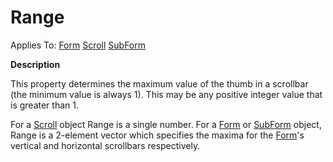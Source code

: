 




<h1 class="heading"><span class="name">Range</span></h1>

Applies To: [Form](../a-z/form.md) [Scroll](../a-z/scroll.md) [SubForm](../a-z/subform.md)


**Description**


This property determines the maximum value of the thumb in a scrollbar (the minimum value is always 1). This may be any positive integer value that is greater than 1.


For a [Scroll](../a-z/scroll.md) object Range is a single number. For a [Form](../a-z/form.md) or [SubForm](../a-z/subform.md) object, Range is a 2-element vector which specifies the maxima for the [Form](../a-z/form.md)'s vertical and horizontal scrollbars respectively.



